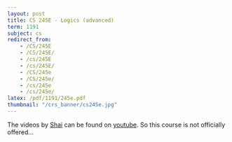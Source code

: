 ```yaml
---
layout: post
title: CS 245E - Logics (advanced)
term: 1191
subject: cs
redirect_from:
    - /CS/245E
    - /CS/245E/
    - /cs/245E
    - /cs/245E/
    - /CS/245e
    - /CS/245e/
    - /cs/245e
    - /cs/245e/
latex: /pdf/1191/245e.pdf
thumbnail: "/crs_banner/cs245e.jpg"
---
```


The videos by [Shai](https://cs.uwaterloo.ca/~shai/) can be found on [youtube](https://www.youtube.com/playlist?list=PL2cqwPeM9PtMqpoeaD5oV2cSIpn5dhJI3). So this course is not officially offered...
